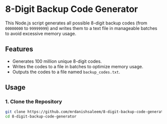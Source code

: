 # 8-Digit Backup Code Generator

This Node.js script generates all possible 8-digit backup codes (from `00000000` to `99999999`) and writes them to a text file in manageable batches to avoid excessive memory usage.

## Features

- Generates 100 million unique 8-digit codes.
- Writes the codes to a file in batches to optimize memory usage.
- Outputs the codes to a file named `backup_codes.txt`.

## Usage

### 1. Clone the Repository

```bash
git clone https://github.com/mrdanishsaleem/8-digit-backup-code-generator.git
cd 8-digit-backup-code-generator
```

